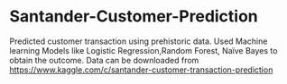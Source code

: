 # Santander-Customer-Prediction
Predicted customer transaction using prehistoric data. Used Machine learning Models like Logistic Regression,Random Forest, Naïve Bayes to obtain the outcome.
Data can be downloaded from https://www.kaggle.com/c/santander-customer-transaction-prediction
